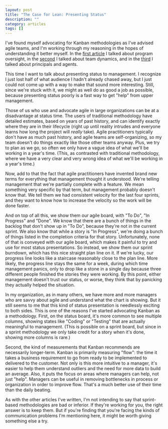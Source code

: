 ```yaml
---
layout: post
title: "The Case for Lean: Presenting Status"
description: ""
category: articles
tags: []
---
```


I've found myself advocating for Kanban methodologies as I've
advised agile teams, and I'm working through my reasoning in
the hopes of understanding it better myself. In the [first article][1]
I talked about program oversight, in the [second][2] I talked
about team dynamics, and in the [third][3] I talked about principals
and agents.

This time I want to talk about presenting status to management.
I recognize I just lost half of what audience I hadn't already chased
away, but I just could not come up with a way to make that sound more
interesting. Still, since we're stuck with it, we might as well do as
good a job as possible, because presenting status poorly is a fast
way to get "help" from upper management.

Those of us who use and advocate agile in large organizations can be
at a disadvantage at status time. The users of traditional methodology
have detailed estimates, based on years of past history, and can
identify exactly where they are in their lifecycle (right up until reality
intrudes and everyone learns how long the project will *really* take). Agile
practitioners typically don't have as much past history, and agile teams
are self-organizing, so my team doesn't do things exactly
like those other teams anyway. Plus, we try to plan as we go, so often
we only have a vague idea of what we'll be working in a year's time.
(This, as contrasted with traditional methodology, where we have a very
clear and very wrong idea of what we'll be working in a year's time.)

Now, add to that the fact that agile practitioners have invented brand
new terms for everything that management thought it understood. We're
telling management that we're partially complete with a feature. We
mean something very specific by that term, but management probably
doesn't know that. We tell them we had consistent velocity for the last
four sprints, and they want to know how to increase the velocity so the
work will be done faster. 

And on top of all this, we show them our agile board, with "To Do", "In
Progress" and "Done". We know that there are a bunch of things in the backlog
that don't show up in "To Do", because they're not in the current sprint. We
also know that while a story is "In Progress", we're doing a bunch of things
listed in the completion criteria for that story.  Unfortunately, none of that
is conveyed with our agile board, which makes it painful to try and use for
most status presentations. So instead, we show them our sprint burndown, which has this
nice straight plan line on it. If we're lucky, our progress line looks like a
staircase reasonably close to the plan line. More likely, the progress line stays
the same for a week, during which time management panics, only to drop like a
stone in a single day because three different people finished the stories they
were working. By this point, either management doesn't trust our status, or worse,
they think that by panicking they actually helped the situation.

In my organization, as in many others, we have more and more managers who are
savvy about agile and understand what the chart is showing. But it still seems
to me that this kind of status presentation is needlessly exciting to both
sides. This is one of the reasons I've started advocating Kanban as a
methodology. First, on the status board, it's more common to see multiple
columns, showing states like "Coding" or "Testing" that are actually meaningful
to management. (This is possible on a sprint board, but since in a sprint
methodology we only take credit for a story when it's done, showing more
columns is rare.) 

Second, the kind of measurements that Kanban recommends are necessarily
longer-term. Kanban is primarily measuring "flow": the time it takes a business requirement
to go from ready to be implemented to delivered to the customer. Not only is
this more intuitive to a manager, it's easier to help them understand outliers
and the need for more data to build an average. Also, it puts the focus on
areas where managers can help, not just "help". Managers can be useful in
removing bottlenecks in process or organization in order to improve flow.
That's a much better use of their time than the daily beating.

As with the other articles I've written, I'm not intending to say that sprint-based
methodologies are bad or inferior. If they're working for you, the right answer
is to keep them. But if you're finding that you're facing the kinds of
communication problems I'm mentioning here, it might be worth giving something
else a try.

[1]:https://dzone.com/articles/the-case-for-lean-oversight
[2]:https://dzone.com/articles/the-case-for-lean-team-dynamics
[3]:https://dzone.com/articles/the-case-for-lean-the-principal-agent-problem

